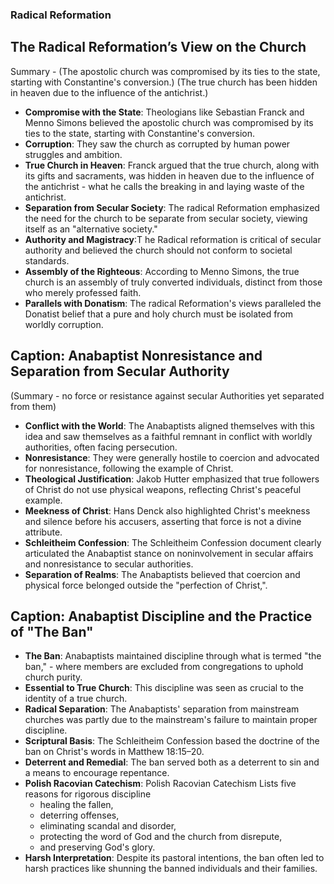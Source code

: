 ### Radical Reformation

## The Radical Reformation’s View on the Church
Summary - (The apostolic church was compromised by its ties to the state, starting with Constantine's conversion.)
(The true church has been hidden in heaven due to the influence of the antichrist.)

- **Compromise with the State**: Theologians like Sebastian Franck and Menno Simons believed the apostolic church was compromised by its ties to the state, starting with Constantine's conversion.
- **Corruption**: They saw the church as corrupted by human power struggles and ambition.
- **True Church in Heaven**: Franck argued that the true church, along with its gifts and sacraments, was hidden in heaven due to the influence of the antichrist - what he calls the breaking in and laying waste of the antichrist.
- **Separation from Secular Society**: The radical Reformation emphasized the need for the church to be separate from secular society, viewing itself as an "alternative society."
- **Authority and Magistracy**:T he Radical reformation is critical of secular authority and believed the church should not conform to societal standards.
- **Assembly of the Righteous**: According to Menno Simons, the true church is an assembly of truly converted individuals, distinct from those who merely professed faith.
- **Parallels with Donatism**: The radical Reformation's views paralleled the Donatist belief that a pure and holy church must be isolated from worldly corruption.


## Caption: Anabaptist Nonresistance and Separation from Secular Authority
(Summary - no force or resistance against secular Authorities yet separated from them)

- **Conflict with the World**: The Anabaptists aligned themselves with this idea and saw themselves as a faithful remnant in conflict with worldly authorities, often facing persecution.
- **Nonresistance**: They were generally hostile to coercion and advocated for nonresistance, following the example of Christ.
- **Theological Justification**: Jakob Hutter emphasized that true followers of Christ do not use physical weapons, reflecting Christ's peaceful example.
- **Meekness of Christ**: Hans Denck also highlighted Christ's meekness and silence before his accusers, asserting that force is not a divine attribute.
- **Schleitheim Confession**: The Schleitheim Confession document clearly articulated the Anabaptist stance on noninvolvement in secular affairs and nonresistance to secular authorities.
- **Separation of Realms**: The Anabaptists believed that coercion and physical force belonged outside the "perfection of Christ,".


## Caption: Anabaptist Discipline and the Practice of "The Ban"

- **The Ban**: Anabaptists maintained discipline through what is termed "the ban," - where members are excluded from congregations to uphold church purity.
- **Essential to True Church**: This discipline was seen as crucial to the identity of a true church.
- **Radical Separation**: The Anabaptists' separation from mainstream churches was partly due to the mainstream's failure to maintain proper discipline.
- **Scriptural Basis**: The Schleitheim Confession based the doctrine of the ban on Christ's words in Matthew 18:15–20.
- **Deterrent and Remedial**: The ban served both as a deterrent to sin and a means to encourage repentance.
- **Polish Racovian Catechism**: Polish Racovian Catechism Lists five reasons for rigorous discipline 
    - healing the fallen, 
    - deterring offenses, 
    - eliminating scandal and disorder, 
    - protecting the word of God and the church from disrepute, 
    - and preserving God's glory.
- **Harsh Interpretation**: Despite its pastoral intentions, the ban often led to harsh practices like shunning the banned individuals and their families.
